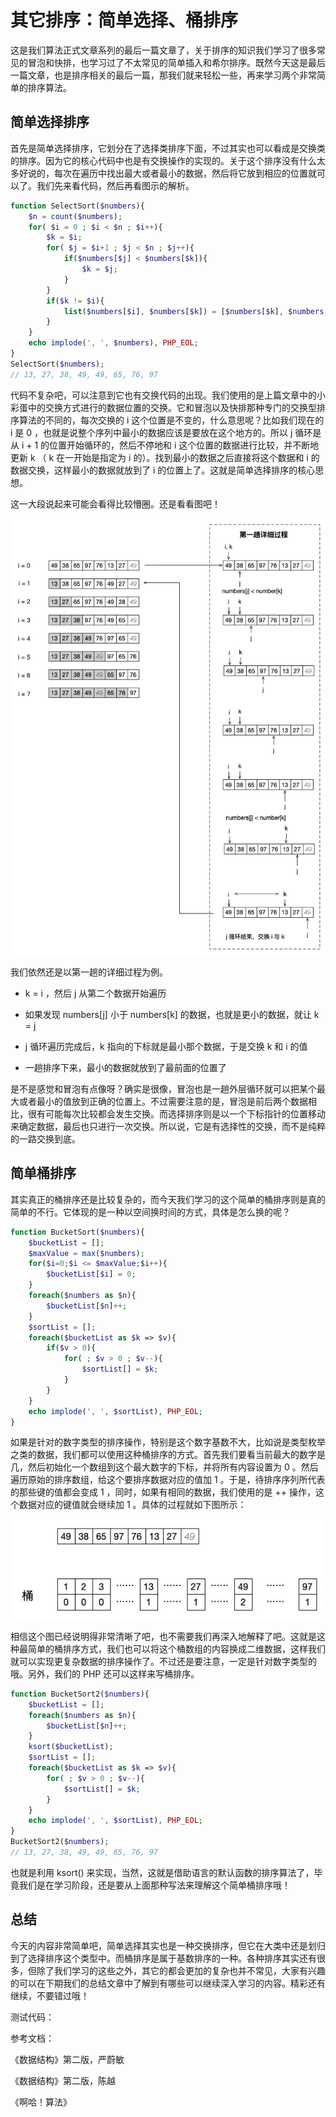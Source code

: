 # 其它排序：简单选择、桶排序

这是我们算法正式文章系列的最后一篇文章了，关于排序的知识我们学习了很多常见的冒泡和快排，也学习过了不太常见的简单插入和希尔排序。既然今天这是最后一篇文章，也是排序相关的最后一篇，那我们就来轻松一些，再来学习两个非常简单的排序算法。

## 简单选择排序

首先是简单选择排序，它划分在了选择类排序下面，不过其实也可以看成是交换类的排序。因为它的核心代码中也是有交换操作的实现的。关于这个排序没有什么太多好说的，每次在遍历中找出最大或者最小的数据，然后将它放到相应的位置就可以了。我们先来看代码，然后再看图示的解析。

```php
function SelectSort($numbers){
    $n = count($numbers);
    for( $i = 0 ; $i < $n ; $i++){
        $k = $i;
        for( $j = $i+1 ; $j < $n ; $j++){
            if($numbers[$j] < $numbers[$k]){
                $k = $j;
            }
        }
        if($k != $i){
            list($numbers[$i], $numbers[$k]) = [$numbers[$k], $numbers[$i]];
        }
    }
    echo implode(', ', $numbers), PHP_EOL;
}
SelectSort($numbers);
// 13, 27, 38, 49, 49, 65, 76, 97
```

代码不复杂吧，可以注意到它也有交换代码的出现。我们使用的是上篇文章中的小彩蛋中的交换方式进行的数据位置的交换。它和冒泡以及快排那种专门的交换型排序算法的不同的，每次交换的 i 这个位置是不变的，什么意思呢？比如我们现在的 i 是 0 ，也就是说整个序列中最小的数据应该是要放在这个地方的。所以 j 循环是从 i + 1 的位置开始循环的，然后不停地和 i 这个位置的数据进行比较，并不断地更新 k （ k 在一开始是指定为 i 的）。找到最小的数据之后直接将这个数据和 i 的数据交换，这样最小的数据就放到了 i 的位置上了。这就是简单选择排序的核心思想。

这一大段说起来可能会看得比较懵圈。还是看看图吧！

![./img/简单选择.jpg](./img/简单选择.jpg)

我们依然还是以第一趟的详细过程为例。

- k = i ，然后 j 从第二个数据开始遍历

- 如果发现 numbers[j] 小于 numbers[k] 的数据，也就是更小的数据，就让 k = j

- j 循环遍历完成后，k 指向的下标就是最小那个数据，于是交换 k 和 i 的值

- 一趟排序下来，最小的数据就放到了最前面的位置了

是不是感觉和冒泡有点像呀？确实是很像，冒泡也是一趟外层循环就可以把某个最大或者最小的值放到正确的位置上。不过需要注意的是，冒泡是前后两个数据相比，很有可能每次比较都会发生交换。而选择排序则是以一个下标指针的位置移动来确定数据，最后也只进行一次交换。所以说，它是有选择性的交换，而不是纯粹的一路交换到底。

## 简单桶排序

其实真正的桶排序还是比较复杂的，而今天我们学习的这个简单的桶排序则是真的简单的不行。它体现的是一种以空间换时间的方式，具体是怎么换的呢？

```php
function BucketSort($numbers){
    $bucketList = [];
    $maxValue = max($numbers);
    for($i=0;$i <= $maxValue;$i++){
        $bucketList[$i] = 0;
    }
    foreach($numbers as $n){
        $bucketList[$n]++;
    }
    $sortList = [];
    foreach($bucketList as $k => $v){
        if($v > 0){
            for( ; $v > 0 ; $v--){
                $sortList[] = $k;
            }
        }
    }
    echo implode(', ', $sortList), PHP_EOL;
}
```

如果是针对的数字类型的排序操作，特别是这个数字基数不大，比如说是类型枚举之类的数据，我们都可以使用这种桶排序的方式。首先我们要看当前最大的数字是几，然后初始化一个数组到这个最大数字的下标，并将所有内容设置为 0 。然后遍历原始的排序数组，给这个要排序数据对应的值加 1 。于是，待排序序列所代表的那些键的值都会变成 1 ，同时，如果有相同的数据，我们使用的是 ++ 操作，这个数据对应的键值就会继续加 1 。具体的过程就如下图所示：

![./img/桶排序.jpg](./img/桶排序.jpg)

相信这个图已经说明得非常清晰了吧，也不需要我们再深入地解释了吧。这就是这种最简单的桶排序方式，我们也可以将这个桶数组的内容换成二维数据，这样我们就可以实现更复杂数据的排序操作了。不过还是要注意，一定是针对数字类型的哦。另外，我们的 PHP 还可以这样来写桶排序。

```php
function BucketSort2($numbers){
    $bucketList = [];
    foreach($numbers as $n){
        $bucketList[$n]++;
    }
    ksort($bucketList);
    $sortList = [];
    foreach($bucketList as $k => $v){
        for( ; $v > 0 ; $v--){
            $sortList[] = $k;
        }
    }
    echo implode(', ', $sortList), PHP_EOL;
}
BucketSort2($numbers);
// 13, 27, 38, 49, 49, 65, 76, 97
```

也就是利用 ksort() 来实现，当然，这就是借助语言的默认函数的排序算法了，毕竟我们是在学习阶段，还是要从上面那种写法来理解这个简单桶排序哦！

## 总结

今天的内容非常简单吧，简单选择其实也是一种交换排序，但它在大类中还是划归到了选择排序这个类型中。而桶排序是属于基数排序的一种。各种排序其实还有很多，但除了我们学习的这些之外，其它的都会更加的复杂也并不常见，大家有兴趣的可以在下期我们的总结文章中了解到有哪些可以继续深入学习的内容。精彩还有继续，不要错过哦！

测试代码：

参考文档：

《数据结构》第二版，严蔚敏

《数据结构》第二版，陈越

《啊哈！算法》